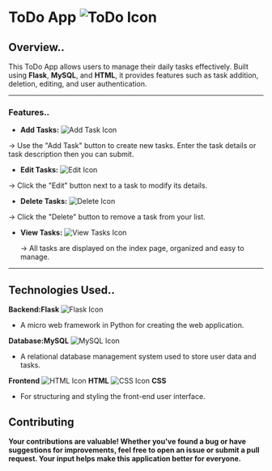 # ToDo App ![ToDo Icon](https://img.icons8.com/fluency-systems-filled/50/ffffff/todo-list.png)

## Overview..
This ToDo App allows users to manage their daily tasks effectively. Built using **Flask**, **MySQL**, and **HTML**, it provides features such as task addition, deletion, editing, and user authentication.

---

### Features..

- **Add Tasks:** ![Add Task Icon](https://img.icons8.com/fluency-systems-filled/48/ffffff/add.png)  

 -> Use the "Add Task" button to create new tasks. Enter the task details or task description then you can submit.
- **Edit Tasks:** ![Edit Icon](https://img.icons8.com/fluency-systems-filled/48/ffffff/edit.png) 
 
 -> Click the "Edit" button next to a task to modify its details.
- **Delete Tasks:** ![Delete Icon](https://img.icons8.com/fluency-systems-filled/48/ffffff/trash.png)  
 
 -> Click the "Delete" button to remove a task from your list. 
- **View Tasks:** ![View Tasks Icon](https://img.icons8.com/fluency-systems-filled/48/ffffff/view.png)  
 
  -> All tasks are displayed on the index page, organized and easy to manage.

---

## Technologies Used..


**Backend:Flask**
![Flask Icon](https://img.icons8.com/ios-filled/50/000000/flask.png)
 - A micro web framework in Python for creating the web application.
   
 **Database:MySQL**
![MySQL Icon](https://img.icons8.com/fluency-systems-filled/48/ffffff/mysql.png)  
 - A relational database management system used to store user data and tasks.

**Frontend**
![HTML Icon](https://img.icons8.com/color/50/000000/html-5.png) **HTML**
![CSS Icon](https://img.icons8.com/color/50/000000/css3.png)  **CSS**
 - For structuring and styling the front-end user interface.

## Contributing
**Your contributions are valuable! Whether you've found a bug or have suggestions for improvements, feel free to open an issue or submit a pull request. Your input helps make this application better for everyone.**

